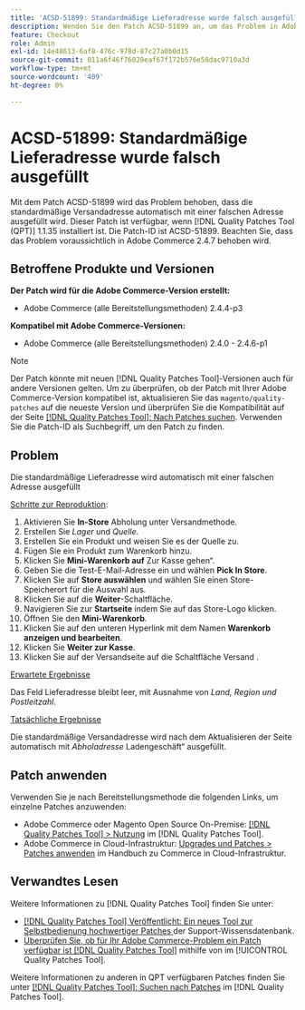 ```yaml
---
title: 'ACSD-51899: Standardmäßige Lieferadresse wurde falsch ausgefüllt'
description: Wenden Sie den Patch ACSD-51899 an, um das Problem in Adobe Commerce zu beheben, bei dem die standardmäßige Versandadresse automatisch mit einer falschen Adresse ausgefüllt wird.
feature: Checkout
role: Admin
exl-id: 14e48613-6af8-476c-978d-87c27a0b0d15
source-git-commit: 011a6f46f76029eaf67f172b576e58dac9710a3d
workflow-type: tm+mt
source-wordcount: '409'
ht-degree: 0%

---
```


# ACSD-51899: Standardmäßige Lieferadresse wurde falsch ausgefüllt

Mit dem Patch ACSD-51899 wird das Problem behoben, dass die standardmäßige Versandadresse automatisch mit einer falschen Adresse ausgefüllt wird. Dieser Patch ist verfügbar, wenn [!DNL Quality Patches Tool (QPT)] 1.1.35 installiert ist. Die Patch-ID ist ACSD-51899. Beachten Sie, dass das Problem voraussichtlich in Adobe Commerce 2.4.7 behoben wird.

## Betroffene Produkte und Versionen

**Der Patch wird für die Adobe Commerce-Version erstellt:**

* Adobe Commerce (alle Bereitstellungsmethoden) 2.4.4-p3

**Kompatibel mit Adobe Commerce-Versionen:**

* Adobe Commerce (alle Bereitstellungsmethoden) 2.4.0 - 2.4.6-p1

>[!NOTE]
>
>Der Patch könnte mit neuen [!DNL Quality Patches Tool]-Versionen auch für andere Versionen gelten. Um zu überprüfen, ob der Patch mit Ihrer Adobe Commerce-Version kompatibel ist, aktualisieren Sie das `magento/quality-patches` auf die neueste Version und überprüfen Sie die Kompatibilität auf der Seite [[!DNL Quality Patches Tool]: Nach Patches suchen](https://experienceleague.adobe.com/tools/commerce-quality-patches/index.html?lang=de). Verwenden Sie die Patch-ID als Suchbegriff, um den Patch zu finden.

## Problem

Die standardmäßige Lieferadresse wird automatisch mit einer falschen Adresse ausgefüllt

<u>Schritte zur Reproduktion</u>:

1. Aktivieren Sie **In-Store** Abholung unter Versandmethode.
1. Erstellen Sie *Lager* und *Quelle*.
1. Erstellen Sie ein Produkt und weisen Sie es der Quelle zu.
1. Fügen Sie ein Produkt zum Warenkorb hinzu.
1. Klicken Sie **Mini-Warenkorb auf** Zur Kasse gehen“.
1. Geben Sie die Test-E-Mail-Adresse ein und wählen **Pick In Store**.
1. Klicken Sie auf **Store auswählen** und wählen Sie einen Store-Speicherort für die Auswahl aus.
1. Klicken Sie auf die **Weiter**-Schaltfläche.
1. Navigieren Sie zur **Startseite** indem Sie auf das Store-Logo klicken.
1. Öffnen Sie den **Mini-Warenkorb**.
1. Klicken Sie auf den unteren Hyperlink mit dem Namen **Warenkorb anzeigen und bearbeiten**.
1. Klicken Sie **Weiter zur Kasse**.
1. Klicken Sie auf der Versandseite auf die Schaltfläche Versand .

<u>Erwartete Ergebnisse</u>

Das Feld Lieferadresse bleibt leer, mit Ausnahme von *Land, Region und Postleitzahl*.

<u>Tatsächliche Ergebnisse</u>

Die standardmäßige Versandadresse wird nach dem Aktualisieren der Seite automatisch mit *Abholadresse* Ladengeschäft“ ausgefüllt.

## Patch anwenden

Verwenden Sie je nach Bereitstellungsmethode die folgenden Links, um einzelne Patches anzuwenden:

* Adobe Commerce oder Magento Open Source On-Premise: [[!DNL Quality Patches Tool] > Nutzung](/help/tools/quality-patches-tool/usage.md) im [!DNL Quality Patches Tool].
* Adobe Commerce in Cloud-Infrastruktur: [Upgrades und Patches > Patches anwenden](https://experienceleague.adobe.com/docs/commerce-cloud-service/user-guide/develop/upgrade/apply-patches.html?lang=de) im Handbuch zu Commerce in Cloud-Infrastruktur.

## Verwandtes Lesen

Weitere Informationen zu [!DNL Quality Patches Tool] finden Sie unter:

* [[!DNL Quality Patches Tool] Veröffentlicht: Ein neues Tool zur Selbstbedienung hochwertiger Patches ](https://experienceleague.adobe.com/de/docs/commerce-operations/tools/quality-patches-tool/quality-patches-tool-to-self-serve-quality-patches) der Support-Wissensdatenbank.
* [Überprüfen Sie, ob für Ihr Adobe Commerce-Problem ein Patch verfügbar ist [!DNL Quality Patches Tool]](/help/tools/quality-patches-tool/patches-available-in-qpt/check-patch-for-magento-issue-with-magento-quality-patches.md) mithilfe von im [!UICONTROL Quality Patches Tool].


Weitere Informationen zu anderen in QPT verfügbaren Patches finden Sie unter [[!DNL Quality Patches Tool]: Suchen nach Patches](https://experienceleague.adobe.com/tools/commerce-quality-patches/index.html?lang=de) im [!DNL Quality Patches Tool].
